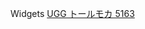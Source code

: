Widgets
 <a href="http://www.quantifyingoutsourcingbenefits.com/uggaustraliasales.asp?cheap=products-c25.html" title="UGG トールモカ 5163">UGG トールモカ 5163</a>